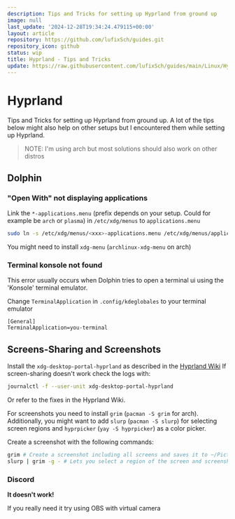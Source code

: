```yaml
---
description: Tips and Tricks for setting up Hyprland from ground up
image: null
last_update: '2024-12-28T19:34:24.479115+00:00'
layout: article
repository: https://github.com/lufixSch/guides.git
repository_icon: github
status: wip
title: Hyprland - Tips and Tricks
update: https://raw.githubusercontent.com/lufixSch/guides/main/Linux/Hyprland.md
---
```


# Hyprland

Tips and Tricks for setting up Hyprland from ground up. A lot of the tips below might also help on other setups but I encountered them while setting up Hyprland.

> NOTE: I'm using arch but most solutions should also work on other distros

## Dolphin

### "Open With" not displaying applications

Link the `*-applications.menu` (prefix depends on your setup. Could for example be `arch` or `plasma`) in `/etc/xdg/menus` to `applications.menu`

```bash
sudo ln -s /etc/xdg/menus/<xxx>-applications.menu /etc/xdg/menus/applications.menu
```

You might need to install `xdg-menu` (`archlinux-xdg-menu` on arch)

### Terminal konsole not found

This error usually occurs when Dolphin tries to open a terminal ui using the 'Konsole' terminal emulator.

Change `TerminalApplication` in `.config/kdeglobales` to your terminal emulator

```
[General]
TerminalApplication=you-terminal
```

## Screens-Sharing and Screenshots

Install the `xdg-desktop-portal-hyprland` as described in the [Hyprland Wiki](https://wiki.hyprland.org/Useful-Utilities/xdg-desktop-portal-hyprland/)
If screen-sharing doesn't work check the logs with:

```bash
journalctl -f --user-unit xdg-desktop-portal-hyprland
```

Or refer to the fixes in the Hyprland Wiki.

For screenshots you need to install `grim` (`pacman -S grim` for arch). Additionally, you might want to add `slurp` (`pacman -S slurp`) for selecting screen regions and `hyprpicker` (`yay -S hyprpicker`) as a color picker.

Create a screenshot with the following commands:

```bash
grim # Create a screenshot including all screens and saves it to ~/Pictures
slurp | grim -g - # Lets you select a region of the screen and screenshots that region
```

### Discord

**It doesn't work!**

If you really need it try using OBS with virtual camera